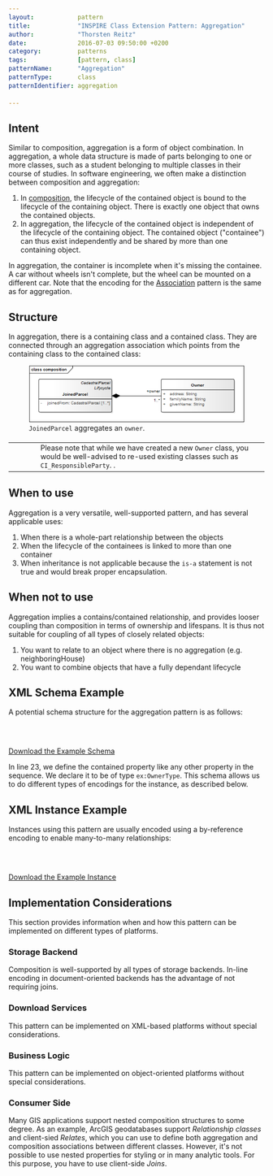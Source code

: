 ```yaml
---
layout:            pattern
title:             "INSPIRE Class Extension Pattern: Aggregation"
author:            "Thorsten Reitz"
date:              2016-07-03 09:50:00 +0200
category:          patterns
tags:              [pattern, class]
patternName:       "Aggregation"
patternType:       class
patternIdentifier: aggregation

---
```


## Intent

Similar to composition, aggregation is a form of object combination. In aggregation, a whole data structure is made of parts belonging to one or more classes, such as a student belonging to multiple classes in their course of studies. In software engineering, we often make a distinction between composition and aggregation:

1. In [composition](/patterns/2016/06/03/composition.html), the lifecycle of the contained object is bound to the lifecycle of the containing object. There is exactly one object that owns the contained objects.
1. In aggregation, the lifecycle of the contained object is independent of the lifecycle of the containing object. The contained object ("containee") can thus exist independently and be shared by more than one containing object.

In aggregation, the container is incomplete when it's missing the containee. A car without wheels isn't complete, but the wheel can be mounted on a different car. Note that the encoding for the [Association](/patterns/2016/06/03/association.html) pattern is the same as for aggregation. 

## Structure

In aggregation, there is a containing class and a contained class. They are connected through an aggregation association which points from the containing class to the contained class:

<figure class="figure" style="margin-bottom: 20px">
    <img src="/patterns/images/composition.png" class="figure-img img-fluid img-rounded" title="Composition">
    <figcaption class="figure-caption small"><code>JoinedParcel</code> aggregates an <code>owner</code>.</figcaption>
</figure>

<table class="alert-warning important-info">
    <tr>
        <td style="width:3em"><div class="important-info-icon"><span class="glyphicon glyphicon-exclamation-sign" style="font-size:2em"></span></div></td>
        <td>Please note that while we have created a new <code>Owner</code> class, you would be well-advised to re-used existing classes such as <code>CI_ResponsibleParty</code>. .</td>
    </tr>
</table>

## When to use

Aggregation is a very versatile, well-supported pattern, and has several applicable uses:

1. When there is a whole-part relationship between the objects
1. When the lifecycle of the containees is linked to more than one container
1. When inheritance is not applicable because the ```is-a``` statement is not true and would break proper encapsulation.

## When not to use

Aggregation implies a contains/contained relationship, and provides looser coupling than composition in terms of ownership and lifespans. It is thus not suitable for coupling of all types of closely related objects:

1. You want to relate to an object where there is no aggregation (e.g. neighboringHouse)
1. You want to combine objects that have a fully dependant lifecycle

## XML Schema Example

A potential schema structure for the aggregation pattern is as follows:

<pre data-line="23" class="line-numbers" data-src="/patterns/examples/aggregation.xsd">
<code class="language-xml">
</code>
</pre>

[Download the Example Schema](/patterns/examples/aggregation.xsd)

In line 23, we define the contained property like any other property in the sequence. We declare it to be of type ```ex:OwnerType```. This schema allows us to do different types of encodings for the instance, as described below.

## XML Instance Example

Instances using this pattern are usually encoded using a by-reference encoding to enable many-to-many relationships:

<pre class="line-numbers" data-src="/patterns/examples/aggregation.xml">
<code class="language-xml">
</code>
</pre>

[Download the Example Instance](/patterns/examples/aggregation.xml)


## Implementation Considerations

This section provides information when and how this pattern can be implemented on different types of platforms.

### Storage Backend

Composition is well-supported by all types of storage backends. In-line encoding in document-oriented backends has the advantage of not requiring joins.

### Download Services

This pattern can be implemented on XML-based platforms without special considerations.

### Business Logic

This pattern can be implemented on object-oriented platforms without special considerations.

### Consumer Side

Many GIS applications support nested composition structures to some degree. As an example, ArcGIS geodatabases support *Relationship classes* and client-sied *Relates*, which you can use to define both aggregation and composition associations between different classes. However, it's not possible to use nested properties for styling or in many analytic tools. For this purpose, you have to use client-side *Joins*.


